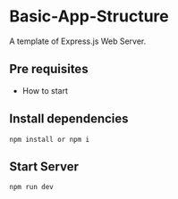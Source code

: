 # Basic-App-Structure

A template of Express.js Web Server.

## Pre requisites

- How to start

## Install dependencies

```
npm install or npm i
```

## Start Server

```
npm run dev
```

<!-- 
```
npm run server (hot reloading)
```

## Tail Logs

```
npm run logs
```

## Stop app

```
npm run stop
```

## Lint

```
> npm run lint
> npm run prettier
```

## Config

- For development, define required variables in development.json
- For production, define required variables as environment variable in remote setup.

## Create Migration -->
